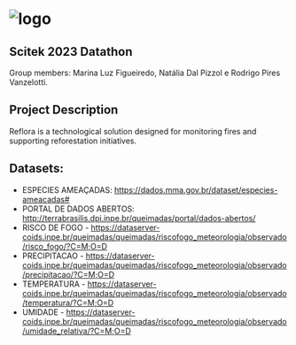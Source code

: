 # ![logo](https://github.com/nataliadpizzol/scitek-2023/assets/82891068/9513bd4d-55a4-406d-9789-5a504c4c357d)

## Scitek 2023 Datathon

Group members: Marina Luz Figueiredo, Natália Dal Pizzol e Rodrigo Pires Vanzelotti.

## Project Description

Reflora is a technological solution designed for monitoring fires and supporting reforestation initiatives.

## Datasets: 
- ESPECIES AMEAÇADAS: https://dados.mma.gov.br/dataset/especies-ameacadas#
- PORTAL DE DADOS ABERTOS: http://terrabrasilis.dpi.inpe.br/queimadas/portal/dados-abertos/
- RISCO DE FOGO - https://dataserver-coids.inpe.br/queimadas/queimadas/riscofogo_meteorologia/observado/risco_fogo/?C=M;O=D
- PRECIPITACAO  - https://dataserver-coids.inpe.br/queimadas/queimadas/riscofogo_meteorologia/observado/precipitacao/?C=M;O=D
- TEMPERATURA   - https://dataserver-coids.inpe.br/queimadas/queimadas/riscofogo_meteorologia/observado/temperatura/?C=M;O=D
- UMIDADE       - https://dataserver-coids.inpe.br/queimadas/queimadas/riscofogo_meteorologia/observado/umidade_relativa/?C=M;O=D




